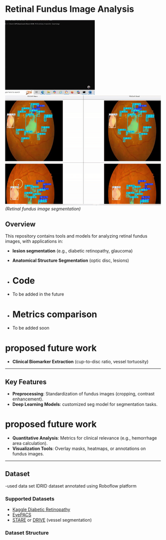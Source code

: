 # Retinal Fundus Image Analysis

![Retinal Fundus seg using maskr](https://github.com/Addisu-Amare/demo_maskr/blob/main/0328.gif) 
![Retinal Fundus seg using yolo11s-seg and yolo11n-seg](https://github.com/Addisu-Amare/demo_maskr/blob/main/yolo-seg.gif)
*(Retinal fundus image  segmentation)*

## Overview
This repository contains tools and models for analyzing retinal fundus images, with applications in:
- **lesion segmentation** (e.g., diabetic retinopathy, glaucoma)
- **Anatomical Structure Segmentation** (optic disc, lesions)

- # Code
- To be added in the future
- # Metrics comparison
- To be added soon

# proposed future work
- **Clinical Biomarker Extraction** (cup-to-disc ratio, vessel tortuosity)
---

## Key Features
- **Preprocessing**: Standardization of fundus images (cropping, contrast enhancement).
- **Deep Learning Models**: customized seg model for segmentation tasks.
# proposed  future work
- **Quantitative Analysis**: Metrics for clinical relevance (e.g., hemorrhage area calculation).
- **Visualization Tools**: Overlay masks, heatmaps, or annotations on fundus images.

---

## Dataset
-used data set IDRID dataset annotated using Roboflow platform
### Supported Datasets
- [Kaggle Diabetic Retinopathy](https://www.kaggle.com/c/diabetic-retinopathy-detection)
- [EyePACS](https://www.kaggle.com/c/diabetic-retinopathy-detection/data)
- [STARE](https://cecas.clemson.edu/~ahoover/stare/) or [DRIVE](https://drive.grand-challenge.org/) (vessel segmentation)

### Dataset Structure

